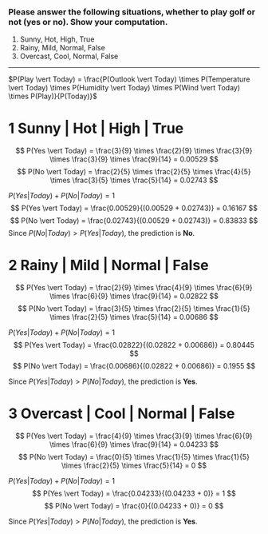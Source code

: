### Please answer the following situations, whether to play golf or not (yes or no). Show your computation.
1. Sunny, Hot, High, True
2. Rainy, Mild, Normal, False
3. Overcast, Cool, Normal, False

---

$P(Play \vert Today) = \frac{P(Outlook \vert Today) \times P(Temperature \vert Today) \times P(Humidity \vert Today) \times P(Wind \vert Today) \times P(Play)}{P(Today)}$

# 1 Sunny | Hot | High | True
$$ P(Yes \vert Today) = \frac{3}{9} \times \frac{2}{9} \times \frac{3}{9} \times \frac{3}{9} \times \frac{9}{14} = 0.00529 $$
$$ P(No \vert Today) = \frac{2}{5} \times \frac{2}{5} \times \frac{4}{5} \times \frac{3}{5} \times \frac{5}{14} = 0.02743 $$

$P(Yes \vert Today) + P(No \vert Today) = 1$
$$ P(Yes \vert Today) = \frac{0.00529}{(0.00529 + 0.02743)} = 0.16167 $$
$$ P(No \vert Today) = \frac{0.02743}{(0.00529 + 0.02743)} = 0.83833 $$
Since $P(No \vert Today) > P(Yes \vert Today)$, the prediction is **No**.

# 2 Rainy | Mild | Normal | False

$$ P(Yes \vert Today) = \frac{2}{9} \times \frac{4}{9} \times \frac{6}{9} \times \frac{6}{9} \times \frac{9}{14} = 0.02822 $$
$$ P(No \vert Today) = \frac{3}{5} \times \frac{2}{5} \times \frac{1}{5} \times \frac{2}{5} \times \frac{5}{14} = 0.00686 $$

$P(Yes \vert Today) + P(No \vert Today) = 1$
$$ P(Yes \vert Today) = \frac{0.02822}{(0.02822 + 0.00686)} = 0.80445 $$
$$ P(No \vert Today) = \frac{0.00686}{(0.02822 + 0.00686)} = 0.1955 $$


Since $P(Yes \vert Today) > P(No \vert Today)$, the prediction is **Yes**.

# 3 Overcast | Cool | Normal | False

$$ P(Yes \vert Today) = \frac{4}{9} \times \frac{3}{9} \times \frac{6}{9} \times \frac{6}{9} \times \frac{9}{14} = 0.04233 $$
$$ P(No \vert Today) = \frac{0}{5} \times \frac{1}{5} \times \frac{1}{5} \times \frac{2}{5} \times \frac{5}{14} = 0 $$

$P(Yes \vert Today) + P(No \vert Today) = 1$
$$ P(Yes \vert Today) = \frac{0.04233}{(0.04233 + 0)} = 1 $$
$$ P(No \vert Today) = \frac{0}{(0.04233 + 0)} = 0 $$

Since $P(Yes \vert Today) > P(No \vert Today)$, the prediction is **Yes**.